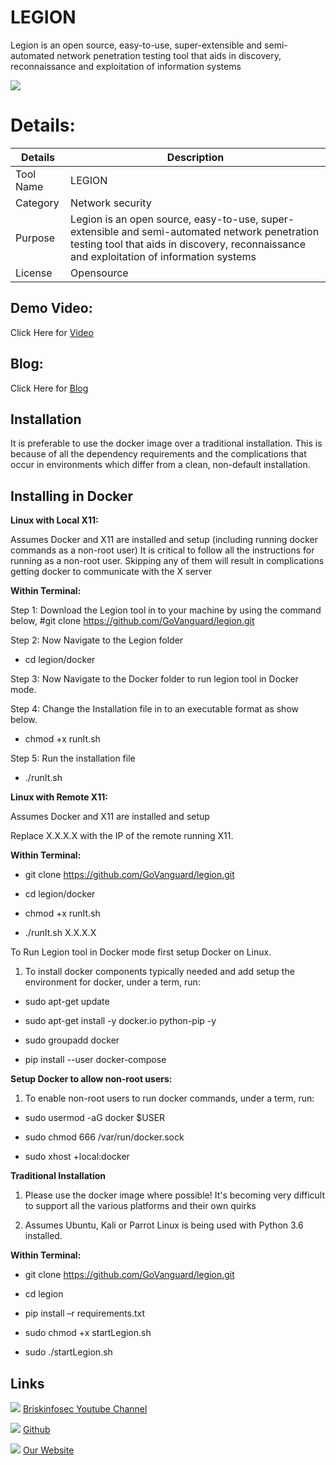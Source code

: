 LEGION
============
 Legion is an open source, easy-to-use, super-extensible and semi-automated network penetration testing tool that aids in discovery, reconnaissance and exploitation of information systems

![ ](https://briskinfosec.com//assets/tooloftheday/Tool_Of_the_day201.jpg)


Details:
============
|  Details | Description   |
| ------------ | ------------ |
|  Tool Name | LEGION |
|  Category | Network security  |
|  Purpose |  Legion is an open source, easy-to-use, super-extensible and semi-automated network penetration testing tool that aids in discovery, reconnaissance and exploitation of information systems |
|  License |    Opensource |

Demo Video:
-----------------
Click Here for [Video](https://www.youtube.com/watch?v=aotY9f06HcI  "Video")


Blog:
--------------
Click Here for [Blog](https://briskinfosec.com/tooloftheday/toolofthedaydetail/Legion-to-Discover-Reconnaissance-and-exploitation-of-infra-systems "Blog")

Installation
----------------

It is preferable to use the docker image over a traditional installation. This is because of all the dependency requirements and the complications that occur in environments which differ from a clean, non-default installation.

Installing in Docker
------------

**Linux with Local X11:**

Assumes Docker and X11 are installed and setup (including running docker commands as a non-root user)
It is critical to follow all the instructions for running as a non-root user. Skipping any of them will result in complications getting docker to communicate with the X server

**Within Terminal:**

Step 1: Download the Legion tool in to your machine by using the command below, #git clone https://github.com/GoVanguard/legion.git

Step 2: Now Navigate to the Legion folder

- cd legion/docker

Step 3: Now Navigate to the Docker folder to run legion tool in Docker mode.

Step 4: Change the Installation file in to an executable format as show below.

- chmod +x runIt.sh

Step 5: Run the installation file

- ./runIt.sh

**Linux with Remote X11:**

Assumes Docker and X11 are installed and setup

Replace X.X.X.X with the IP of the remote running X11.

**Within Terminal:**

- git clone https://github.com/GoVanguard/legion.git

- cd legion/docker

- chmod +x runIt.sh

- ./runIt.sh X.X.X.X

To Run Legion tool in Docker mode first setup Docker on Linux.

1. To install docker components typically needed and add setup the environment for docker, under a term, run:

- sudo apt-get update

- sudo apt-get install -y docker.io python-pip -y

- sudo groupadd docker

- pip install --user docker-compose


**Setup Docker to allow non-root users:**

 1. To enable non-root users to run docker commands, under a term, run:

- sudo usermod -aG docker $USER

- sudo chmod 666 /var/run/docker.sock

- sudo xhost +local:docker

**Traditional Installation**

1. Please use the docker image where possible! It's becoming very difficult to support all the various platforms and their own quirks

2. Assumes Ubuntu, Kali or Parrot Linux is being used with Python 3.6 installed.

**Within Terminal:**

- git clone https://github.com/GoVanguard/legion.git

- cd legion

- pip install –r requirements.txt

- sudo chmod +x startLegion.sh

- sudo ./startLegion.sh

Links
----------------

 ![ ](https://img.icons8.com/color/15/000000/youtube-play.png) [Briskinfosec Youtube Channel](https://www.youtube.com/channel/UCcPmqqYETcO_7-6p_uUsF1w "Briskinfosec Youtube Channel")


 ![ ](https://img.icons8.com/glyph-neue/15/000000/github.png) [Github](https://github.com/briskinfosec "Github") 

  ![ ](https://img.icons8.com/ios/15/000000/internet--v2.png) [Our Website](https://www.briskinfosec.com/ "Our Website")